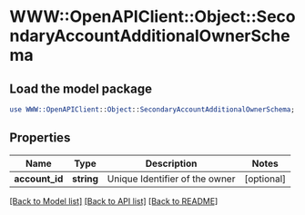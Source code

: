 # WWW::OpenAPIClient::Object::SecondaryAccountAdditionalOwnerSchema

## Load the model package
```perl
use WWW::OpenAPIClient::Object::SecondaryAccountAdditionalOwnerSchema;
```

## Properties
Name | Type | Description | Notes
------------ | ------------- | ------------- | -------------
**account_id** | **string** | Unique Identifier of the owner | [optional] 

[[Back to Model list]](../README.md#documentation-for-models) [[Back to API list]](../README.md#documentation-for-api-endpoints) [[Back to README]](../README.md)


